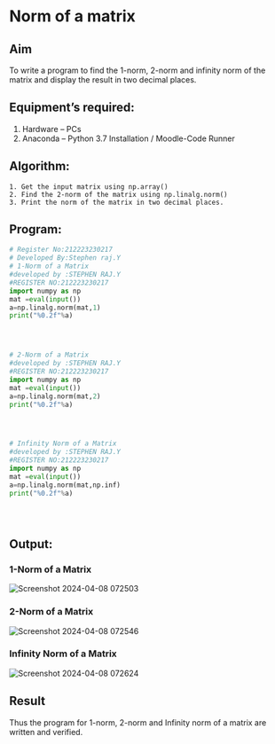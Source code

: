 # Norm of a matrix
## Aim
To write a program to find the 1-norm, 2-norm and infinity norm of the matrix and display the result in two decimal places.
## Equipment’s required:
1.	Hardware – PCs
2.	Anaconda – Python 3.7 Installation / Moodle-Code Runner
## Algorithm:
	1. Get the input matrix using np.array()   
    2. Find the 2-norm of the matrix using np.linalg.norm()
	3. Print the norm of the matrix in two decimal places.
## Program:
```Python
# Register No:212223230217
# Developed By:Stephen raj.Y
# 1-Norm of a Matrix
#developed by :STEPHEN RAJ.Y
#REGISTER NO:212223230217
import numpy as np
mat =eval(input())
a=np.linalg.norm(mat,1)
print("%0.2f"%a)




# 2-Norm of a Matrix
#developed by :STEPHEN RAJ.Y
#REGISTER NO:212223230217
import numpy as np
mat =eval(input())
a=np.linalg.norm(mat,2)
print("%0.2f"%a)




# Infinity Norm of a Matrix
#developed by :STEPHEN RAJ.Y
#REGISTER NO:212223230217
import numpy as np
mat =eval(input())
a=np.linalg.norm(mat,np.inf)
print("%0.2f"%a)





```
## Output:
### 1-Norm of a Matrix
![Screenshot 2024-04-08 072503](https://github.com/23002248/Norm-of-a-matrix/assets/151701774/a5e2ae85-e747-4dc0-b6df-5bac1191954a)


### 2-Norm of a Matrix
![Screenshot 2024-04-08 072546](https://github.com/23002248/Norm-of-a-matrix/assets/151701774/7578a630-d476-4e1c-8546-4a942eb500d5)


### Infinity Norm of a Matrix
![Screenshot 2024-04-08 072624](https://github.com/23002248/Norm-of-a-matrix/assets/151701774/4095af00-d434-4db8-b003-add39d714998)


## Result
Thus the program for 1-norm, 2-norm and Infinity norm of a matrix are written and verified.
